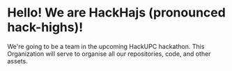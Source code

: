# Hello! We are HackHajs (pronounced hack-highs)!
We're going to be a team in the upcoming HackUPC hackathon. This Organization will serve to organise all our repositories, code, and other assets.

